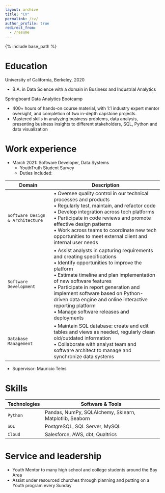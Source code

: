 ```yaml
---
layout: archive
title: "CV"
permalink: /cv/
author_profile: true
redirect_from:
  - /resume
---
```


{% include base_path %}

Education
======
University of California, Berkeley, 2020
- B.A. in Data Science with a domain in Business and Industrial Analytics

Springboard Data Analytics Bootcamp
- 400+ hours of hands-on course material, with 1:1 industry expert mentor oversight, and completion of two in-depth capstone projects. 
- Mastered skills in analyzing business problems, data analysis, presenting business insights to different stakeholders, SQL, Python and data visualization

Work experience
======
* March 2021: Software Developer, Data Systems
  * YouthTruth Student Survey
  * Duties included: 

| Domain | Description |
| --- | --- |
| `Software Design & Architecture` | • Oversee quality control in our technical processes and products <br> • Regularly test, maintain, and refactor code <br> • Develop integration across tech platforms <br> • Participate in code reviews and promote effective design patterns <br> • Work across teams to coordinate new tech opportunities to meet external client and internal user needs|
| `Software Development` | • Assist analysts in capturing requirements and creating specifications <br> • Identify opportunities to improve the platform <br> • Estimate timeline and plan implementation of new software features <br> • Participate in report generation and implement software based on Python-driven data engine and online interactive reporting platform <br> • Manage software releases and deployments |
| `Database Management` | • Maintain SQL database: create and edit tables and views as needed, regularly clean old/outdated information <br> • Collaborate with analyst team and software architect to manage and synchronize data systems|

  * Supervisor: Mauricio Teles
  
Skills
======

| Technologies | Software & Tools |
| --- | --- |
| `Python` | Pandas, NumPy, SQLAlchemy, Sklearn, Matplotlib, Seaborn|
| `SQL` | PostgreSQL, SQL Server, MySQL |
| `Cloud` | Salesforce, AWS, dbt, Qualtrics |
  

Service and leadership
======
* Youth Mentor to many high school and college students around the Bay Area
* Assist under resourced churches through planning and putting on a Youth program every Sunday
